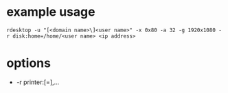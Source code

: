 # example usage

    rdesktop -u "[<domain name>\]<user name>" -x 0x80 -a 32 -g 1920x1080 -r disk:home=/home/<user name> <ip address>

# options

* -r printer:<printername>[=<driver>],...
